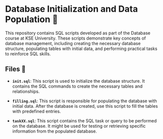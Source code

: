 # Database Initialization and Data Population 🐬

This repository contains SQL scripts developed as part of the Database course at KSE University. These scripts demonstrate key concepts of database management, including creating the necessary database structure, populating tables with initial data, and performing practical tasks to reinforce SQL skills.

## Files 📂

- **`init.sql`**: This script is used to initialize the database structure. It contains the SQL commands to create the necessary tables and relationships.

- **`filling.sql`**: This script is responsible for populating the database with initial data. After the database is created, use this script to fill the tables with predefined entries.

- **`taskXX.sql`**: This script contains the SQL task or query to be performed on the database. It might be used for testing or retrieving specific information from the populated database.
